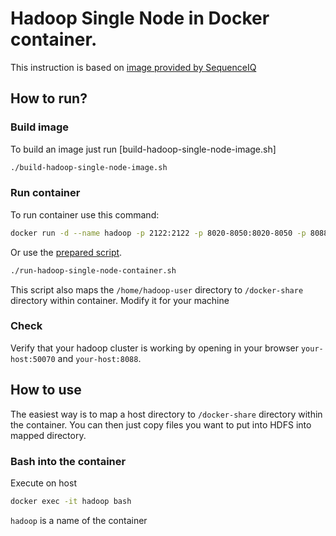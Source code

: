 Hadoop Single Node in Docker container.
=======================================

This instruction is based on [image provided by SequenceIQ](https://registry.hub.docker.com/u/sequenceiq/hadoop-docker/)

## How to run?

### Build image
To build an image just run [build-hadoop-single-node-image.sh] 
``` bash
./build-hadoop-single-node-image.sh
```

### Run container
To run container use this command:
``` bash
docker run -d --name hadoop -p 2122:2122 -p 8020-8050:8020-8050 -p 8088:8088 -p 19888:19888 -p 49707:49707 -p 50000-50100:50000-50100 hadoop-image
```

Or use the [prepared script](run-hadoop-single-node-container.sh).
``` bash
./run-hadoop-single-node-container.sh
```
This script also maps the `/home/hadoop-user` directory to `/docker-share` directory within container.
Modify it for your machine 

### Check
Verify that your hadoop cluster is working by opening in your browser `your-host:50070` and `your-host:8088`.

## How to use
The easiest way is to map a host directory to `/docker-share` directory within the container.
You can then just copy files you want to put into HDFS into mapped directory.

### Bash into the container
Execute on host
``` bash
docker exec -it hadoop bash
```
`hadoop` is a name of the container

